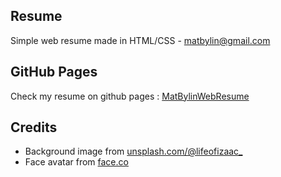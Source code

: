 ## Resume
Simple web resume made in HTML/CSS - matbylin@gmail.com

## GitHub Pages
Check my resume on github pages : [MatBylinWebResume](https://matbylin.github.io/web-cv/)

## Credits
* Background image from [unsplash.com/@lifeofizaac_](https://unsplash.com/@lifeofizaac_/)
* Face avatar from [face.co](https://face.co/)
